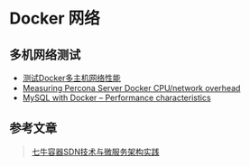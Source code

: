 # Docker 网络


## 多机网络测试

- [测试Docker多主机网络性能](http://www.open-open.com/lib/view/open1471592807738.html)
- [Measuring Percona Server Docker CPU/network overhead](https://www.percona.com/blog/2016/02/05/measuring-docker-cpu-network-overhead/)
- [MySQL with Docker – Performance characteristics](http://mysqlserverteam.com/mysql-with-docker-performance-characteristics/)

## 参考文章  

> [七牛容器SDN技术与微服务架构实践](http://www.csdn.net/article/a/2015-12-21/15832755)

